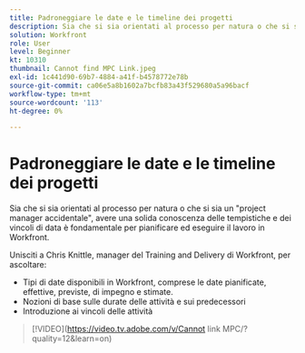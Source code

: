 ```yaml
---
title: Padroneggiare le date e le timeline dei progetti
description: Sia che si sia orientati al processo per natura o che si sia un "project manager accidentale", avere una solida conoscenza delle tempistiche e dei vincoli di data è fondamentale per pianificare ed eseguire il lavoro in Workfront.
solution: Workfront
role: User
level: Beginner
kt: 10310
thumbnail: Cannot find MPC Link.jpeg
exl-id: 1c441d90-69b7-4884-a41f-b4578772e78b
source-git-commit: ca06e5a8b1602a7bcfb83a43f529680a5a96bacf
workflow-type: tm+mt
source-wordcount: '113'
ht-degree: 0%

---
```


# Padroneggiare le date e le timeline dei progetti

Sia che si sia orientati al processo per natura o che si sia un &quot;project manager accidentale&quot;, avere una solida conoscenza delle tempistiche e dei vincoli di data è fondamentale per pianificare ed eseguire il lavoro in Workfront.

Unisciti a Chris Knittle, manager del Training and Delivery di Workfront, per ascoltare:

* Tipi di date disponibili in Workfront, comprese le date pianificate, effettive, previste, di impegno e stimate.
* Nozioni di base sulle durate delle attività e sui predecessori
* Introduzione ai vincoli delle attività

>[!VIDEO](https://video.tv.adobe.com/v/Cannot link MPC/?quality=12&amp;learn=on)
